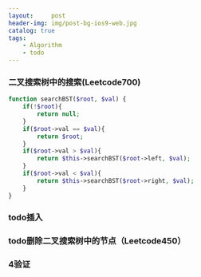 ```yaml
---
layout:     post
header-img: img/post-bg-ios9-web.jpg
catalog: true
tags:
    - Algorithm
	- todo
---
```


### 二叉搜索树中的搜索(Leetcode700)
```php
function searchBST($root, $val) {
    if(!$root){
        return null;
    }
    if($root->val == $val){
        return $root;
    }
    if($root->val > $val){
        return $this->searchBST($root->left, $val);
    }
    if($root->val < $val){
        return $this->searchBST($root->right, $val);
    }
}
```

### todo插入


### todo删除二叉搜索树中的节点（Leetcode450）


### 4验证